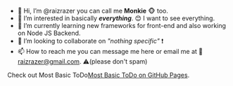 - 👋 Hi, I’m @raizrazer you can call me __Monkie__ 🐵 too.
- 👀 I’m interested in basically ___everything___. 😊 I want to see everything.
- 🌱 I’m currently learning new frameworks for front-end and also working on Node JS Backend.
- 💞️ I’m looking to collaborate on _"nothing specific"_ ❗
- 📫 How to reach me you can message me here or email me at 📧raizrazer@gmail.com. ⚠️(please don't spam)

Check out 
Most Basic ToDo[Most Basic ToDo on GitHub Pages](
https://github.com/raizrazer/Most-Basic-ToDo).


<!---
raizrazer/raizrazer is a ✨ special ✨ repository because its `README.md` (this file) appears on your GitHub profile.
You can click the Preview link to take a look at your changes.
--->
